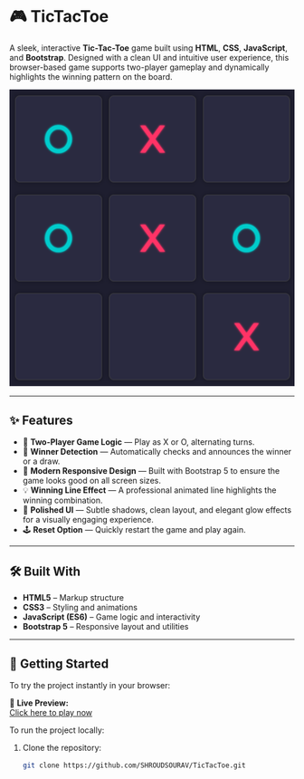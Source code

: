# 🎮 TicTacToe

A sleek, interactive **Tic-Tac-Toe** game built using **HTML**, **CSS**, **JavaScript**, and **Bootstrap**. Designed with a clean UI and intuitive user experience, this browser-based game supports two-player gameplay and dynamically highlights the winning pattern on the board.

![Tic-Tac-Toe Demo Screenshot](Images/demoImg.png) <!-- Replace with actual image path if available -->

---

## ✨ Features

- 🎯 **Two-Player Game Logic** — Play as X or O, alternating turns.
- 🧠 **Winner Detection** — Automatically checks and announces the winner or a draw.
- 📐 **Modern Responsive Design** — Built with Bootstrap 5 to ensure the game looks good on all screen sizes.
- 💡 **Winning Line Effect** — A professional animated line highlights the winning combination.
- 🎨 **Polished UI** — Subtle shadows, clean layout, and elegant glow effects for a visually engaging experience.
- 🕹️ **Reset Option** — Quickly restart the game and play again.

---

## 🛠️ Built With

- **HTML5** – Markup structure  
- **CSS3** – Styling and animations  
- **JavaScript (ES6)** – Game logic and interactivity  
- **Bootstrap 5** – Responsive layout and utilities

---

## 🚀 Getting Started

To try the project instantly in your browser:

🔗 **Live Preview:**  
[Click here to play now](https://htmlpreview.github.io/?https://github.com/SHROUDSOURAV/TicTacToe/blob/main/index.html)

To run the project locally:

1. Clone the repository:
   ```bash
   git clone https://github.com/SHROUDSOURAV/TicTacToe.git
   ```